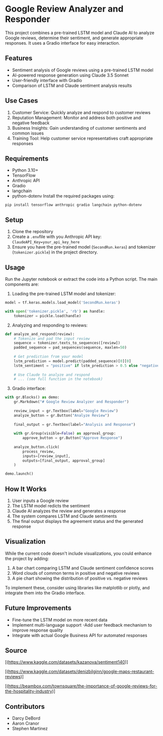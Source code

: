 # Google Review Analyzer and Responder
This project combines a pre-trained LSTM model and Claude AI to analyze Google reviews, determine their sentiment, and generate appropriate responses. It uses a Gradio interface for easy interaction.
## Features
- Sentiment analysis of Google reviews using a pre-trained LSTM model
- AI-powered response generation using Claude 3.5 Sonnet
- User-friendly interface with Gradio
- Comparison of LSTM and Claude sentiment analysis results
## Use Cases
1. Customer Service: Quickly analyze and respond to customer reviews
2. Reputation Management: Monitor and address both positive and negative feedback
3. Business Insights: Gain understanding of customer sentiments and common issues
4. Training Tool: Help customer service representatives craft appropriate responses
## Requirements
- Python 3.10+
- TensorFlow
- Anthropic API
- Gradio
- langchain
- python-dotenv
Install the required packages using:

```pip install tensorflow anthropic gradio langchain python-dotenv```
##  Setup
1. Clone the repository
2. Create a ```.env```file with you Anthropic API key:
```ClaudeAPI_Key=your_api_key_here```
3. Ensure you have the pre-trained model (```SecondRun.keras```) and tokenizer (```tokenizer.pickle```) in the project directory.
## Usage

Run the Jupyter notebook or extract the code into a Python script. The main components are:

1. Loading the pre-trained LSTM model and tokenizer:

```python
model = tf.keras.models.load_model('SecondRun.keras')

with open('tokenizer.pickle', 'rb') as handle:
    tokenizer = pickle.load(handle)
```
2. Analyzing and responding to reviews:

```python
def analyze_and_respond(review):
    # Tokenize and pad the input review
    sequence = tokenizer.texts_to_sequences([review])
    padded_sequence = pad_sequences(sequence, maxlen=50)
    
    # Get prediction from your model
    lstm_prediction = model.predict(padded_sequence)[0][0]
    lstm_sentiment = "positive" if lstm_prediction > 0.5 else "negative"
    
    # Use Claude to analyze and respond
    # ... (see full function in the notebook)
```
3. Gradio interface:

```python
with gr.Blocks() as demo:
    gr.Markdown("# Google Review Analyzer and Responder")
    
    review_input = gr.Textbox(label="Google Review")
    analyze_button = gr.Button("Analyze Review")
    
    final_output = gr.Textbox(label="Analysis and Response")
    
    with gr.Group(visible=False) as approval_group:
        approve_button = gr.Button("Approve Response")
    
    analyze_button.click(
        process_review,
        inputs=[review_input],
        outputs=[final_output, approval_group]
    )

demo.launch()
```
## How It Works
1. User inputs a Google review
2. The LSTM model redicts the sentiment
3. Claude AI analyzes the review and generates a response
4. The system compares LSTM and Claude sentiments
5. The final output displays the agreement status and the generated response

## Visualization
While the current code doesn't include visualizations, you could enhance the project by adding:
1. A bar chart comparing LSTM and Claude sentiment confidence scores
2. Word clouds of common terms in positive and negative reviews
3. A pie chart showing the distribution of positive vs. negative reviews

To implement these, consider using libraries like matplotlib or plotly, and integrate them into the Gradio interface.
## Future Improvements
- Fine-tune the LSTM model on more recent data
- Implement multi-language support
-Add user feedback mechanism to improve response quality
- Integrate with actual Google Business API for automated responses
## Source
[(https://www.kaggle.com/datasets/kazanova/sentiment140)]

[(https://www.kaggle.com/datasets/denizbilginn/google-maps-restaurant-reviews)]

[(https://beambox.com/townsquare/the-importance-of-google-reviews-for-the-hospitality-industry)]

## Contributors
- Darcy DeBord
- Aaron Cranor
- Stephen Martinez
